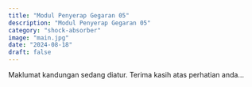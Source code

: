 ```yaml
---
title: "Modul Penyerap Gegaran 05"
description: "Modul Penyerap Gegaran 05"
category: "shock-absorber"
image: "main.jpg"
date: "2024-08-18"
draft: false
---
```


Maklumat kandungan sedang diatur. Terima kasih atas perhatian anda...